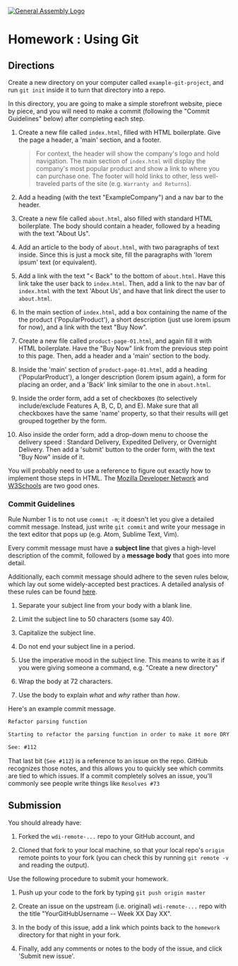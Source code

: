 [![General Assembly Logo](https://camo.githubusercontent.com/1a91b05b8f4d44b5bbfb83abac2b0996d8e26c92/687474703a2f2f692e696d6775722e636f6d2f6b6538555354712e706e67)](https://generalassemb.ly/education/web-development-immersive)

# Homework : Using Git

<!-- MATERIALS METADATA -->
<!--
  title: 'Using Git'
  type: homework
  duration: ??
  creators: Matt Brendzel
  competencies: git, html
-->

## Directions

Create a new directory on your computer called `example-git-project`, and run
`git init` inside it to turn that directory into a repo.

In this directory, you are going to make a simple storefront website,
piece by piece, and you will need to make a commit (following the "Commit
Guidelines" below) after completing each step.

1.  Create a new file called `index.html`, filled with HTML boilerplate.
    Give the page a header, a 'main' section, and a footer.

    > For context, the header will show the company's logo and hold navigation.
    > The main section of `index.html` will display the company's most
    > popular product and show a link to where you can purchase one.
    > The footer will hold links to other, less well-traveled parts of the site
    > (e.g. `Warranty and Returns`).

2.  Add a heading (with the text "ExampleCompany") and a nav bar to the header.

3.  Create a new file called `about.html`, also filled with standard HTML
    boilerplate. The body should contain a header, followed by a heading with
    the text "About Us".

4.  Add an article to the body of `about.html`, with two paragraphs of text
    inside. Since this is just a mock site, fill the paragraphs with
    'lorem ipsum' text (or equivalent).

5.  Add a link with the text "< Back" to the bottom of `about.html`.
    Have this link take the user back to `index.html`.
    Then, add a link to the nav bar of `index.html` with the text 'About Us',
    and have that link direct the user to `about.html`.

6.  In the main section of `index.html`, add a box containing the name of the
    the product ('PopularProduct'), a short description (just use lorem ipsum
    for now), and a link with the text "Buy Now".

7.  Create a new file called `product-page-01.html`, and again fill it with
    HTML boilerplate. Have the "Buy Now" link from the previous step point to
    this page. Then, add a header and a 'main' section to the body.

8.  Inside the 'main' section of `product-page-01.html`, add a heading
    ('PopularProduct'), a longer description (lorem ipsum again), a form
    for placing an order, and a 'Back' link similar to the one in `about.html`.

9.  Inside the order form, add a set of checkboxes (to selectively
    include/exclude Features A, B, C, D, and E). Make sure that all checkboxes
    have the same 'name' property, so that their results will get grouped
    together by the form.

10. Also inside the order form, add a drop-down menu to choose the delivery
    speed : Standard Delivery, Expedited Delivery, or Overnight Delivery.
    Then add a 'submit' button to the order form, with the text "Buy Now" inside
    of it.

You will probably need to use a reference to figure out exactly how to
implement those steps in HTML.
The [Mozilla Developer Network](https://developer.mozilla.org/en-US/docs/Web/HTML)
and [W3Schools](http://www.w3schools.com/html/default.asp)
are two good ones.

### Commit Guidelines

Rule Number 1 is to not use `commit -m`; it doesn't let you give a detailed
commit message. Instead, just write `git commit` and write your message in the
text editor that pops up (e.g. Atom, Sublime Text, Vim).

Every commit message must have a **subject line** that gives a high-level
description of the commit, followed by a **message body** that goes into more
detail.

Additionally, each commit message should adhere to the seven rules
below, which lay out some widely-accepted best practices. A detailed analysis
of these rules can be found
[here](http://chris.beams.io/posts/git-commit/#seven-rules).

1.  Separate your subject line from your body with a blank line.

2.  Limit the subject line to 50 characters (some say 40).

3.  Capitalize the subject line.

4.  Do not end your subject line in a period.

5.  Use the imperative mood in the subject line. This means to write
    it as if you were giving someone a command, e.g. "Create a new directory"

6.  Wrap the body at 72 characters.

7.  Use the body to explain _what_ and _why_ rather than _how_.

Here's an example commit message.

```markdown
Refactor parsing function

Starting to refactor the parsing function in order to make it more DRY.

See: #112
```

That last bit (`See #112`) is a reference to an issue on the repo.
GitHub recognizes those notes, and this allows you to quickly see which commits
are tied to which issues. If a commit completely solves an issue,
you'll commonly see people write things like `Resolves #73`

## Submission

You should already have:

1.  Forked the `wdi-remote-...` repo to your GitHub account, and

2.  Cloned that fork to your local machine, so that your local repo's
    `origin` remote points to your fork (you can check this by running
    `git remote -v` and reading the output).

Use the following procedure to submit your homework.

1.  Push up your code to the fork by typing `git push origin master`

2.  Create an issue on the upstream (i.e. original) `wdi-remote-...`
    repo with the title "YourGitHubUsername -- Week XX Day XX".

3.  In the body of this issue, add a link which points back to the
    `homework` directory for that night in your fork.

4.  Finally, add any comments or notes to the body of the issue, and
    click 'Submit new issue'.
